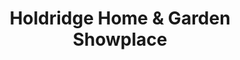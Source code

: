---
title: "Holdridge Home & Garden Showplace"
url: /ledyard/holdridge-home-and-garden-showplace/
shop: hardware
---